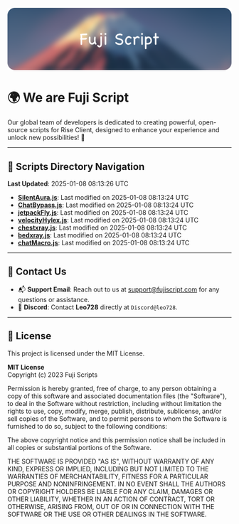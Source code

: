 ![Banner](.github/b.webp)

# 🌍 **We are Fuji Script**

Our global team of developers is dedicated to creating powerful, open-source scripts for Rise Client, designed to enhance your experience and unlock new possibilities! 🌟

---
<!-- SCRIPTS_NAVIGATION_START -->
## 📂 **Scripts Directory Navigation**

**Last Updated**: 2025-01-08 08:13:26 UTC

- **[SilentAura.js](scripts/SilentAura.js)**: Last modified on 2025-01-08 08:13:24 UTC
- **[ChatBypass.js](scripts/ChatBypass.js)**: Last modified on 2025-01-08 08:13:24 UTC
- **[jetpackFly.js](scripts/jetpackFly.js)**: Last modified on 2025-01-08 08:13:24 UTC
- **[velocityHylex.js](scripts/velocityHylex.js)**: Last modified on 2025-01-08 08:13:24 UTC
- **[chestxray.js](scripts/chestxray.js)**: Last modified on 2025-01-08 08:13:24 UTC
- **[bedxray.js](scripts/bedxray.js)**: Last modified on 2025-01-08 08:13:24 UTC
- **[chatMacro.js](scripts/chatMacro.js)**: Last modified on 2025-01-08 08:13:24 UTC

<!-- SCRIPTS_NAVIGATION_END -->

---

## 💬 **Contact Us**  
- 📬 **Support Email**: Reach out to us at [support@fujiscript.com](mailto:support@fujiscript.com) for any questions or assistance.  
- 💬 **Discord**: Contact **Leo728** directly at `Discord@leo728`.

---

## 📜 **License**

This project is licensed under the MIT License.  

**MIT License**  
Copyright (c) 2023 Fuji Scripts  

Permission is hereby granted, free of charge, to any person obtaining a copy of this software and associated documentation files (the "Software"), to deal in the Software without restriction, including without limitation the rights to use, copy, modify, merge, publish, distribute, sublicense, and/or sell copies of the Software, and to permit persons to whom the Software is furnished to do so, subject to the following conditions:  

The above copyright notice and this permission notice shall be included in all copies or substantial portions of the Software.  

THE SOFTWARE IS PROVIDED "AS IS", WITHOUT WARRANTY OF ANY KIND, EXPRESS OR IMPLIED, INCLUDING BUT NOT LIMITED TO THE WARRANTIES OF MERCHANTABILITY, FITNESS FOR A PARTICULAR PURPOSE AND NONINFRINGEMENT. IN NO EVENT SHALL THE AUTHORS OR COPYRIGHT HOLDERS BE LIABLE FOR ANY CLAIM, DAMAGES OR OTHER LIABILITY, WHETHER IN AN ACTION OF CONTRACT, TORT OR OTHERWISE, ARISING FROM, OUT OF OR IN CONNECTION WITH THE SOFTWARE OR THE USE OR OTHER DEALINGS IN THE SOFTWARE.  
